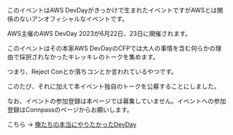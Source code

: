 このイベントはAWS DevDayがきっかけで生まれたイベントですがAWSとは関係のないアンオフィシャルなイベントです。

AWS主催のAWS DevDay 2023が6月22日、23日に開催されます。

このイベントはその本家AWS DevDayのCFPでは大人の事情を含む何らかの理由で採択されなかったキレッキレのトークを集めます。

つまり、Reject Conとか落ちコンとか言われているやつです。

このたび、それに加えて本イベント独自のトークを公募することにしました。

なお、イベントの参加登録は本ページでは募集していません。イベントへの参加登録はConnpassのページからお願いします。

こちら → [俺たちの本当にやりたかったDevDay](https://connpass.com/event/282059/)
